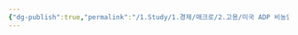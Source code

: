 ```yaml
---
{"dg-publish":true,"permalink":"/1.Study/1.경제/매크로/2.고용/미국 ADP 비농업부문 고용/미국 ADP 비농업부문 고용/","created":"2024-11-20T21:02:27.117+09:00","updated":"2025-06-03T20:07:19.811+09:00"}
---
```


